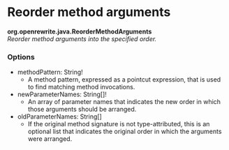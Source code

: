# Reorder method arguments

**org.openrewrite.java.ReorderMethodArguments**  
_Reorder method arguments into the specified order._

### Options

* methodPattern: String!
  * A method pattern, expressed as a pointcut expression, that is used to find matching method invocations.
* newParameterNames: String[]!
  * An array of parameter names that indicates the new order in which those arguments should be arranged.
* oldParameterNames: String[]
  * If the original method signature is not type-attributed, this is an optional list that indicates the original order in which the arguments were arranged.

